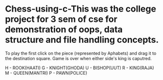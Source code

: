 # Chess-using-c-This was the college project for 3 sem of cse for demonstration of oops, data structure and file handling concepts.


To play the first click on the piece (represented by Aphabets) and drag it to the destination square. Game is over when either side's king is caputred.

H - ROOK(HAATI)
G - KNIGHT(GHODA)
U - BISHOP(UUT)
R - KING(RAJA)
M - QUEEN(MANTRI)
P - PAWN(POLICE)
